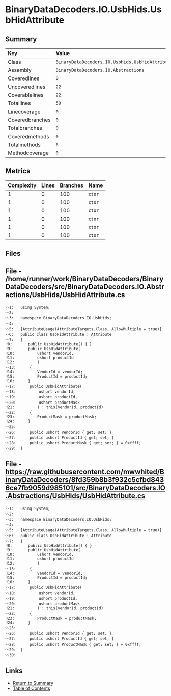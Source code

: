 ﻿# BinaryDataDecoders.IO.UsbHids.UsbHidAttribute

## Summary

| Key             | Value                                           |
| :-------------- | :---------------------------------------------- |
| Class           | `BinaryDataDecoders.IO.UsbHids.UsbHidAttribute` |
| Assembly        | `BinaryDataDecoders.IO.Abstractions`            |
| Coveredlines    | `0`                                             |
| Uncoveredlines  | `22`                                            |
| Coverablelines  | `22`                                            |
| Totallines      | `59`                                            |
| Linecoverage    | `0`                                             |
| Coveredbranches | `0`                                             |
| Totalbranches   | `0`                                             |
| Coveredmethods  | `0`                                             |
| Totalmethods    | `6`                                             |
| Methodcoverage  | `0`                                             |

## Metrics

| Complexity | Lines | Branches | Name    |
| :--------- | :---- | :------- | :------ |
| 1          | 0     | 100      | `ctor`  |
| 1          | 0     | 100      | `ctor`  |
| 1          | 0     | 100      | `ctor`  |
| 1          | 0     | 100      | `ctor`  |
| 1          | 0     | 100      | `ctor`  |
| 1          | 0     | 100      | `ctor`  |

## Files

## File - /home/runner/work/BinaryDataDecoders/BinaryDataDecoders/src/BinaryDataDecoders.IO.Abstractions/UsbHids/UsbHidAttribute.cs

```CSharp
〰1:   using System;
〰2:   
〰3:   namespace BinaryDataDecoders.IO.UsbHids;
〰4:   
〰5:   [AttributeUsage(AttributeTargets.Class, AllowMultiple = true)]
〰6:   public class UsbHidAttribute : Attribute
〰7:   {
‼8:       public UsbHidAttribute() { }
‼9:       public UsbHidAttribute(
‼10:          ushort vendorId,
‼11:          ushort productId
‼12:          )
〰13:      {
‼14:          VendorId = vendorId;
‼15:          ProductId = productId;
‼16:      }
〰17:      public UsbHidAttribute(
〰18:          ushort vendorId,
〰19:          ushort productId,
〰20:          ushort productMask
‼21:          ) : this(vendorId, productId)
〰22:      {
‼23:          ProductMask = productMask;
‼24:      }
〰25:  
〰26:      public ushort VendorId { get; set; }
〰27:      public ushort ProductId { get; set; }
〰28:      public ushort ProductMask { get; set; } = 0xffff;
〰29:  }
```

## File - https://raw.githubusercontent.com/mwwhited/BinaryDataDecoders/8fd359b8b3f932c5cfbd8436ce7fb9059d985101/src/BinaryDataDecoders.IO.Abstractions/UsbHids/UsbHidAttribute.cs

```CSharp
〰1:   using System;
〰2:   
〰3:   namespace BinaryDataDecoders.IO.UsbHids;
〰4:   
〰5:   [AttributeUsage(AttributeTargets.Class, AllowMultiple = true)]
〰6:   public class UsbHidAttribute : Attribute
〰7:   {
‼8:       public UsbHidAttribute() { }
‼9:       public UsbHidAttribute(
‼10:          ushort vendorId,
‼11:          ushort productId
‼12:          )
〰13:      {
‼14:          VendorId = vendorId;
‼15:          ProductId = productId;
‼16:      }
〰17:      public UsbHidAttribute(
〰18:          ushort vendorId,
〰19:          ushort productId,
〰20:          ushort productMask
‼21:          ) : this(vendorId, productId)
〰22:      {
‼23:          ProductMask = productMask;
‼24:      }
〰25:  
〰26:      public ushort VendorId { get; set; }
〰27:      public ushort ProductId { get; set; }
〰28:      public ushort ProductMask { get; set; } = 0xffff;
〰29:  }
〰30:  
```

## Links

* [Return to Summary](Summary.md)
* [Table of Contents](../TOC.md)

